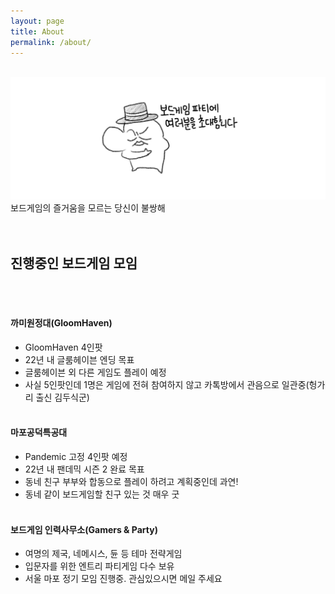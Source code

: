 ```yaml
---
layout: page
title: About
permalink: /about/
---
```

<br/>
<img src="/photo/main.jpg" width="800">
<br/>
보드게임의 즐거움을 모르는 당신이 불쌍해
<br/><br/><br/>

## 진행중인 보드게임 모임
<br/><br/>



#### 까미원정대(GloomHaven)
- GloomHaven 4인팟
- 22년 내 글룸헤이븐 엔딩 목표
- 글룸헤이븐 외 다른 게임도 플레이 예정
- 사실 5인팟인데 1명은 게임에 전혀 참여하지 않고 카톡방에서 관음으로 일관중(헝가리 출신 김두식군)
<br/><br/>

#### 마포공덕특공대
- Pandemic 고정 4인팟 예정
- 22년 내 팬데믹 시즌 2 완료 목표
- 동네 친구 부부와 합동으로 플레이 하려고 계획중인데 과연!
- 동네 같이 보드게임할 친구 있는 것 매우 굿
<br/><br/>

#### 보드게임 인력사무소(Gamers & Party)
- 여명의 제국, 네메시스, 듄 등 테마 전략게임 
- 입문자를 위한 엔트리 파티게임 다수 보유
- 서울 마포 정기 모임 진행중. 관심있으시면 메일 주세요
<br/><br/><br/>



